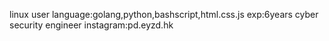 linux user
language:golang,python,bashscript,html.css.js
exp:6years
cyber security engineer
instagram:pd.eyzd.hk
